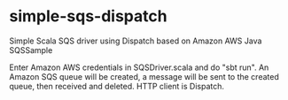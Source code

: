 simple-sqs-dispatch
===================

Simple Scala SQS driver using Dispatch based on Amazon AWS Java SQSSample

Enter Amazon AWS credentials in SQSDriver.scala and do "sbt run".
An Amazon SQS queue will be created, a message will be sent to the created queue, then received and deleted.
HTTP client is Dispatch.

